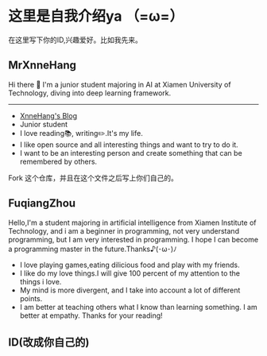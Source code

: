 # 这里是自我介绍ya （=ω=）

在这里写下你的ID,兴趣爱好。比如我先来。

## MrXnneHang

Hi there 👋 I'm a junior student majoring in AI at Xiamen University of Technology, diving into deep learning framework.               

---

- [XnneHang's Blog](https://xnnehang.top/about)  
- Junior student     
- I love reading📚, writing✏️.It's my life.    
- I like open source and all interesting things and want to try to do it.    
- I want to be an interesting person and create something that can be remembered by others.    



Fork 这个仓库，并且在这个文件之后写上你们自己的。
## FuqiangZhou

Hello,I'm a student majoring in artificial intelligence from Xiamen Institute of Technology,
and i am a beginner in programming, not very understand programming,
but I am very interested in programming.
I hope I can become a programming master in the future.Thanks♪(･ω･)ﾉ

- I love playing games,eating dilicious food and play with my friends.
- I like do my love things.I will give 100 percent of my attention to the things i love.
- My mind is more divergent, and I take into account a lot of different points. 
- I am better at teaching others what I know than learning something. I am better at empathy.
 Thanks for your reading!
## ID(改成你自己的)
